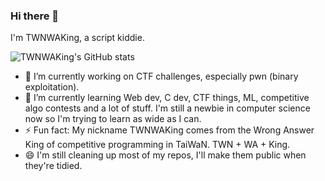 ### Hi there 👋

I'm TWNWAKing, a script kiddie.

![TWNWAKing's GitHub stats](https://github-readme-stats.vercel.app/api?username=TWNWAKing&count_private=false&show_icons=true&theme=monokai)

- 🔭 I’m currently working on CTF challenges, especially pwn (binary exploitation). 
- 🌱 I’m currently learning Web dev, C dev, CTF things, ML, competitive algo contests and a lot of stuff. I'm still a newbie in computer science now so I'm trying to learn as wide as I can.
- ⚡ Fun fact: My nickname TWNWAKing comes from the Wrong Answer King of competitive programming in TaiWaN. TWN + WA + King.
- 😄 I'm still cleaning up most of my repos, I'll make them public when they're tidied.
<!--
**TWNWAKing/TWNWAKing** is a ✨ _special_ ✨ repository because its `README.md` (this file) appears on your GitHub profile.
![Top Langs](https://github-readme-stats.vercel.app/api/top-langs/?username=TWNWAKing&theme=monokai)
Here are some ideas to get you started:

- 🔭 I’m currently working on ...
- 🌱 I’m currently learning ...
- 👯 I’m looking to collaborate on ...
- 🤔 I’m looking for help with ...
- 💬 Ask me about ...
- 📫 How to reach me: ...
- 😄 Pronouns: ...
- ⚡ Fun fact: ...
-->
